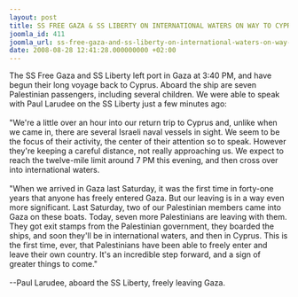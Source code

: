 ```yaml
---
layout: post
title: SS FREE GAZA & SS LIBERTY ON INTERNATIONAL WATERS ON WAY TO CYPRUS
joomla_id: 411
joomla_url: ss-free-gaza-and-ss-liberty-on-international-waters-on-way-to-cyprus
date: 2008-08-28 12:41:28.000000000 +02:00
---
```

The SS Free Gaza and SS Liberty left port in Gaza at 3:40 PM, and have begun their long voyage back to Cyprus. Aboard the ship are seven Palestinian passengers, including several children. We were able to speak with Paul Larudee on the SS Liberty just a few minutes ago:<br /><br />&quot;We're a little over an hour into our return trip to Cyprus and, unlike when we came in, there are several Israeli naval vessels in sight. We seem to be the focus of their activity, the center of their attention so to speak. However they're keeping a careful distance, not really approaching us. We expect to reach the twelve-mile limit around 7 PM this evening, and then cross over into international waters.<br /><br />&quot;When we arrived in Gaza last Saturday, it was the first time in forty-one years that anyone has freely entered Gaza. But our leaving is in a way even more significant. Last Saturday, two of our Palestinian members came into Gaza on these boats. Today, seven more Palestinians are leaving with them. They got exit stamps from the Palestinian government, they boarded the ships, and soon they'll be in international waters, and then in Cyprus. This is the first time, ever, that Palestinians have been able to freely enter and leave their own country. It's an incredible step forward, and a sign of greater things to come.&quot;<br /><br />--Paul Larudee, aboard the SS Liberty, freely leaving Gaza.<p><a href=""></a></p>
